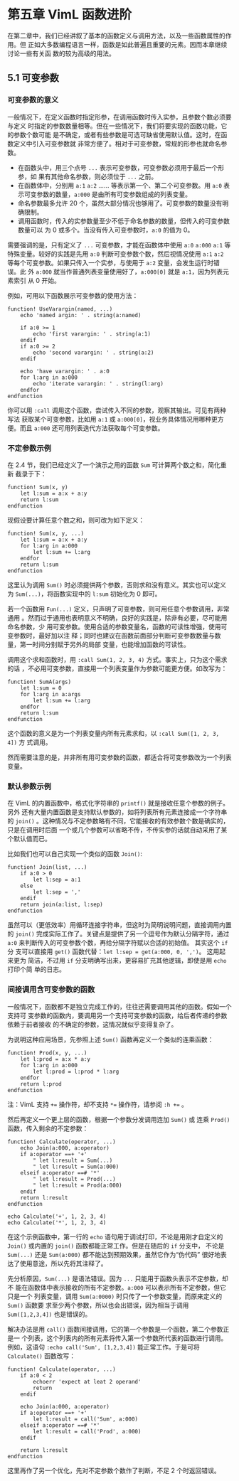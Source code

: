# 第五章 VimL 函数进阶

在第二章中，我们已经讲叙了基本的函数定义与调用方法，以及一些函数属性的作用。但
正如大多数编程语言一样，函数是如此普遍且重要的元素。因而本章继续讨论一些有关函
数的较为高级的用法。

## 5.1 可变参数

### 可变参数的意义

一般情况下，在定义函数时指定形参，在调用函数时传入实参，且参数个数必须要与定义
时指定的参数数量相等。但在一些情况下，我们将要实现的函数功能，它的参数个数可能
是不确定，或者有些参数是可选可缺省使用默认值。这时，在函数定义中引入可变参数就
非常方便了。相对于可变参数，常规的形参也就命名参数。

* 在函数头中，用三个点号 `...` 表示可变参数，可变参数必须用于最后一个形参，如
  果有其他命名参数，则必须位于 `...` 之前。
* 在函数体中，分别用 `a:1` `a:2` …… 等表示第一个、第二个可变参数。用 `a:0` 表
  示可变参数的数量，`a:000` 是由所有可变参数组成的列表变量。
* 命名参数最多允许 20 个，虽然大部分情况也够用了。可变参数的数量没有明确限制。
* 调用函数时，传入的实参数量至少不低于命名参数的数量，但传入的可变参数数量可以
  为 0 或多个。当没有传入可变参数时，`a:0` 的值为 0。

需要强调的是，只有定义了 `...` 可变参数，才能在函数体中使用 `a:0` `a:000` `a:1` 
等特殊变量。较好的实践是先用 `a:0` 判断可变参数个数，然后视情况使用 `a:1` `a:2`
等每个可变参数。如果只传入一个实参，与使用于 `a:2` 变量，会发生运行时错误。此
外 `a:000` 就当作普通列表变量使用好了，`a:000[0]` 就是 `a:1`，因为列表元素索引
从 0 开始。

例如，可用以下函数展示可变参数的使用方法：
```vim
function! UseVarargin(named, ...)
    echo 'named argin: ' . string(a:named)

    if a:0 >= 1
        echo 'first varargin: ' . string(a:1)
    endif
    if a:0 >= 2
        echo 'second varargin: ' . string(a:2)
    endif

    echo 'have varargin: ' . a:0
    for l:arg in a:000
        echo 'iterate varargin: ' . string(l:arg)
    endfor
endfunction
```

你可以用 `:call` 调用这个函数，尝试传入不同的参数，观察其输出。可见有两种写法
获取某个可变参数，比如用 `a:1` 或 `a:000[0]`，视业务具体情况用哪种更方便。而且
`a:000` 还可用列表迭代方法获取每个可变参数。

### 不定参数示例

在 2.4 节，我们已经定义了一个演示之用的函数 `Sum` 可计算两个数之和，简化重新
截录于下：
```vim
function! Sum(x, y)
    let l:sum = a:x + a:y
    return l:sum
endfunction
```

现假设要计算任意个数之和，则可改为如下定义：
```vim
function! Sum(x, y, ...)
    let l:sum = a:x + a:y
    for l:arg in a:000
        let l:sum += l:arg
    endfor
    return l:sum
endfunction
```

这里认为调用 `Sum()` 时必须提供两个参数，否则求和没有意义。其实也可以定义为
`Sum(...)`，将函数实现中的 `l:sum` 初始化为 0 即可。

若一个函数用 `Fun(...)` 定义，只声明了可变参数，则可用任意个参数调用，非常通用
。然而过于通用也表明意义不明确，良好的实践是，除非有必要，尽可能用命名参数，少
用可变参数。使用合适的参数变量名，函数的可读性增强，使用可变参数时，最好加以注
释；同时也建议在函数前面部分判断可变参数数量与数量，第一时间分别赋于另外的局部
变量，也能增加函数的可读性。

调用这个求和函数时，用 `:call Sum(1, 2, 3, 4)` 方式。事实上，只为这个需求的话
，不必用可变参数，直接用一个列表变量作为参数可能更方便。如改写为：
```vim
function! SumA(args)
    let l:sum = 0
    for l:arg in a:args
        let l:sum += l:arg
    endfor
    return l:sum
endfunction
```

这个函数的意义是为一个列表变量内所有元素求和，以 `:call Sum([1, 2, 3, 4])` 方
式调用。

然而需要注意的是，并非所有用可变参数的函数，都适合将可变参数改为一个列表变量。

### 默认参数示例

在 VimL 的内置函数中，格式化字符串的 `printf()` 就是接收任意个参数的例子。另外
还有大量内置函数是支持默认参数的，如将列表所有元素连接成一个字符串的 `join()`
。这种情况与不定参数略有不同，它能接收的有效参数个数是确实的，只是在调用时后面
一个或几个参数可以省略不传，不传实参的话就自动采用了某个默认值而已。

比如我们也可以自己实现一个类似的函数 `Join()`:
```vim
function! Join(list, ...)
    if a:0 > 0
        let l:sep = a:1
    else
        let l:sep = ','
    endif
    return join(a:list, l:sep)
endfunction
```

虽然可以（更低效率）用循环连接字符串，但这时为简明说明问题，直接调用内置的
`join()` 完成实际工作了。关键点是提供了另一个逗号作为默认分隔字符，通过 `a:0`
来判断传入的可变参数个数，再给分隔字符赋以合适的初始值。 其实这个 `if` 分
支可以直接用 `get()` 函数代替：`let l:sep = get(a:000, 0, ',')`。 这用起来更为
简洁，不过用 `if` 分支明确写出来，更容易扩充其他逻辑，即使是用 `echo` 打印个简
单的日志。

### 间接调用含可变参数的函数

一般情况下，函数都不是独立完成工作的，往往还需要调用其他的函数。假如一个支持可
变参数的函数内，要调用另一个支持可变参数的函数，给后者传递的参数依赖于前者接收
的不确定的参数，这情况就似乎变得复杂了。

为说明这种应用场景，先参照上述 `Sum()` 函数再定义一个类似的连乘函数：
```vim
function! Prod(x, y, ...)
    let l:prod = a:x * a:y
    for l:arg in a:000
        let l:prod = l:prod * l:arg
    endfor
    return l:prod
endfunction
```
注：VimL 支持 `+=` 操作符，却不支持 `*=` 操作符，请参阅 `:h +=` 。

然后再定义一个更上层的函数，根据一个参数分发调用连加 `Sum()` 或 连乘 `Prod()`
函数，传入剩余的不定参数：
```vim
function! Calculate(operator, ...)
    echo Join(a:000, a:operator)
    if a:operator ==+ '+'
        " let l:result = Sum(...)
        " let l:result = Sum(a:000)
    elseif a:operator ==# '*'
        " let l:result = Prod(...)
        " let l:result = Prod(a:000)
    endif
    return l:result
endfunction

echo Calculate('+', 1, 2, 3, 4)
echo Calculate('*', 1, 2, 3, 4)
```

在这个示例函数中，第一行的 `echo` 语句用于调试打印，不论是用刚才自定义的
`Join()` 或内置的 `join()` 函数都能正常工作。但是在随后的 `if` 分支中，
不论是 `Sum(...)` 还是 `Sum(a:000)` 都不能达到预期效果，虽然它作为“伪代码”
很好地表达了使用意途，所以先将其注释了。

先分析原因，`Sum(...)` 是语法错误。因为 `...` 只能用于函数头表示不定参数，却不
能在函数体中表示接收的所有不定参数。`a:000` 可以表示所有不定参数，但它只是一个
列表变量，调用 `Sum(a:0000)` 时只传了一个参数变量，而原来定义的 `Sum()` 函数要
求至少两个参数，所以也会出错误，因为相当于调用 `Sum([1,2,3,4])` 也是错误的。

解决办法是用 `call()` 函数间接调用，它的第一个参数是一个函数，第二个参数正是一
个列表，这个列表内的所有元素将传入第一个参数所代表的函数进行调用。例如，这语句
`:echo call('Sum', [1,2,3,4])` 能正常工作。于是可将 `Calculate()` 函数改写：

```vim
function! Calculate(operator, ...)
    if a:0 < 2
        echoerr 'expect at leat 2 operand'
        return
    endif

    echo Join(a:000, a:operator)
    if a:operator ==+ '+'
        let l:result = call('Sum', a:000)
    elseif a:operator ==# '*'
        let l:result = call('Prod', a:000)
    endif

    return l:result
endfunction
```

这里再作了另一个优化，先对不定参数个数作了判断，不足 2 个时返回错误。

